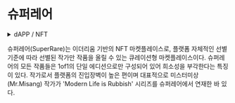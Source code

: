 # 슈퍼레어

<details>

<summary>dAPP / NFT</summary>



</details>

슈퍼레어(SuperRare)는 이더리움 기반의 NFT 마켓플레이스로, 플랫폼 자체적인 선별 기준에 따라 선별된 작가만 작품을 올릴 수 있는 큐레이션형 마켓플레이스이다. 슈퍼레어의 모든 작품들은 1of1의 단일 에디션으로만 구성되어 있어 희소성을 부각한다는 특징이 있다. 작가로서 플랫폼의 진입장벽이 높은 편이며 대표적으로 미스터미상(Mr.Misang) 작가가 'Modern Life is Rubbish' 시리즈를 슈퍼레어에서 연재한 바 있다.
